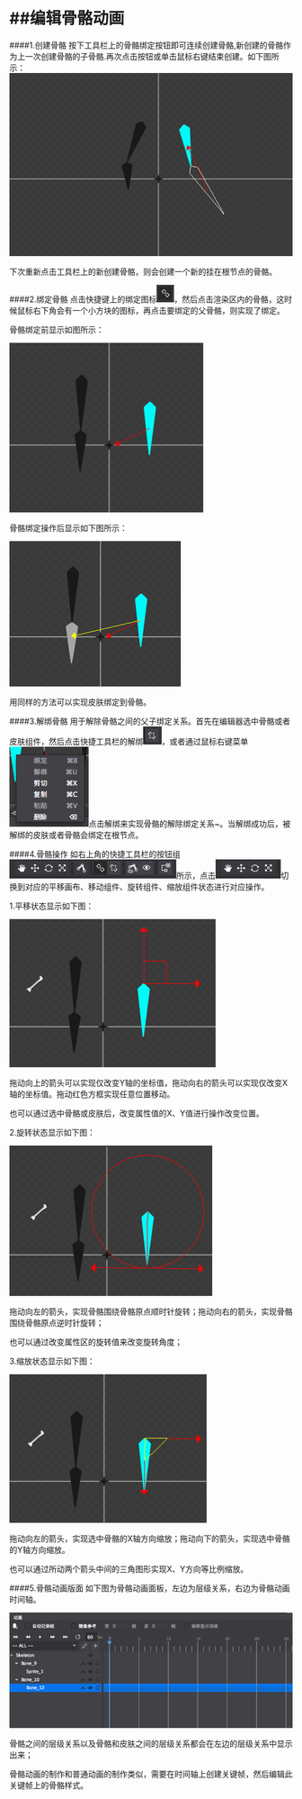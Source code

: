 ##编辑骨骼动画
===============
####1.创建骨骼
按下工具栏上的骨骼绑定按钮即可连续创建骨骼,新创建的骨骼作为上一次创建骨骼的子骨骼.再次点击按钮或单击鼠标右键结束创建。如下图所示：
![image](res/1.png)

下次重新点击工具栏上的新创建骨骼，则会创建一个新的挂在根节点的骨骼。

####2.绑定骨骼
点击快捷键上的绑定图标![image](res/2.png)，然后点击渲染区内的骨骼，这时候鼠标右下角会有一个小方块的图标，再点击要绑定的父骨骼，则实现了绑定。

骨骼绑定前显示如图所示：

![image](res/3.png)

骨骼绑定操作后显示如下图所示：

![image](res/4.png)

用同样的方法可以实现皮肤绑定到骨骼。

####3.解绑骨骼
用于解除骨骼之间的父子绑定关系。首先在编辑器选中骨骼或者皮肤组件，然后点击快捷工具栏的解绑![image](res/5.png)，或者通过鼠标右键菜单![image](res/6.png)点击解绑来实现骨骼的解除绑定关系~。当解绑成功后，被解绑的皮肤或者骨骼会绑定在根节点。

####4.骨骼操作
如右上角的快捷工具栏的按钮组![image](res/7.png)所示，点击![image](res/8.png)切换到对应的平移画布、移动组件、旋转组件、缩放组件状态进行对应操作。

1.平移状态显示如下图：

![image](res/9.png)

拖动向上的箭头可以实现仅改变Y轴的坐标值，拖动向右的箭头可以实现仅改变X轴的坐标值。拖动红色方框实现任意位置移动。

也可以通过选中骨骼或皮肤后，改变属性值的X、Y值进行操作改变位置。

2.旋转状态显示如下图：

![image](res/10.png)

拖动向左的箭头，实现骨骼围绕骨骼原点顺时针旋转；拖动向右的箭头，实现骨骼围绕骨骼原点逆时针旋转；

也可以通过改变属性区的旋转值来改变旋转角度；

3.缩放状态显示如下图：

![image](res/11.png)

拖动向左的箭头，实现选中骨骼的X轴方向缩放；拖动向下的箭头，实现选中骨骼的Y轴方向缩放。

也可以通过所动两个箭头中间的三角图形实现X、Y方向等比例缩放。

####5.骨骼动画版面
如下图为骨骼动画面板，左边为层级关系，右边为骨骼动画时间轴。

![image](res/12.png)

骨骼之间的层级关系以及骨骼和皮肤之间的层级关系都会在左边的层级关系中显示出来；

骨骼动画的制作和普通动画的制作类似，需要在时间轴上创建关键帧，然后编辑此关键帧上的骨骼样式。
